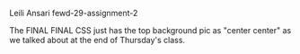 Leili Ansari 
fewd-29-assignment-2


The FINAL FINAL CSS just has the top background pic as "center center" as we talked about at the end of Thursday's class.
